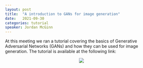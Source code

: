 ```yaml
---
layout: post
title:  "A introduction to GANs for image generation"
date:   2021-09-30
categories: tutorial
speaker: Jordan McGinn
---
```


At this meeting we ran a tutorial covering the basics of Generative Adversarial Networks (GANs) and how they can be used for image generation. The tutorial is available at the following link:

<center>
<a href="https://colab.research.google.com/github/phas-ml/phas-ml.github.io/blob/master/notebooks/2021_09_30_dcgan_tutorial.ipynb" title="GAN Tutorial"><img src="https://colab.research.google.com/assets/colab-badge.svg"></a>
</center